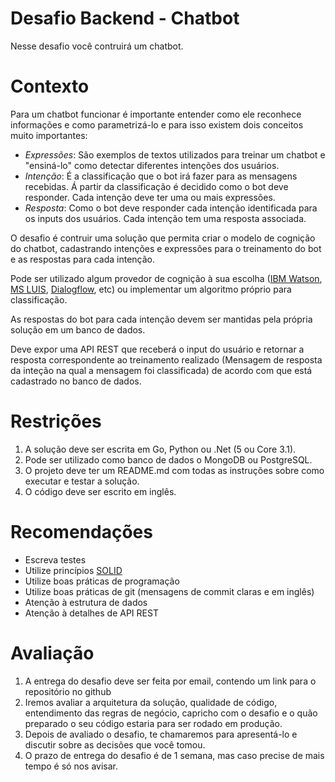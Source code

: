 # Desafio Backend - Chatbot
Nesse desafio você contruirá um chatbot.

Contexto
===
Para um chatbot funcionar é importante entender como ele reconhece informações e como parametrizá-lo e para isso existem dois conceitos muito importantes:
* _Expressões_: São exemplos de textos utilizados para treinar um chatbot e "ensiná-lo" como detectar diferentes intenções dos usuários.
* _Intenção_: É a classificação que o bot irá fazer para as mensagens recebidas. Á partir da classificação é decidido como o bot deve responder. Cada intenção deve ter uma ou mais expressões.
* _Resposta_: Como o bot deve responder cada intenção identificada para os inputs dos usuários. Cada intenção tem uma resposta associada.

O desafio é contruir uma solução que permita criar o modelo de cognição do chatbot, cadastrando intenções e expressões para o treinamento do bot e as respostas para cada intenção.

Pode ser utilizado algum provedor de cognição à sua escolha ([IBM Watson](https://cloud.ibm.com/apidocs/assistant/assistant-v1), [MS LUIS](https://westus.dev.cognitive.microsoft.com/docs/services/5890b47c39e2bb17b84a55ff/operations/5890b47c39e2bb052c5b9c2f), [Dialogflow](https://cloud.google.com/dialogflow/es/docs/reference/rest/v2-overview), etc) ou implementar um algoritmo próprio para classificação.

As respostas do bot para cada intenção devem ser mantidas pela própria solução em um banco de dados.

Deve expor uma API REST que receberá o input do usuário e retornar a resposta correspondente ao treinamento realizado (Mensagem de resposta da inteção na qual a mensagem foi classificada) de acordo com que está cadastrado no banco de dados.


Restrições
===
1. A solução deve ser escrita em Go, Python ou .Net (5 ou Core 3.1).
2. Pode ser utilizado como banco de dados o MongoDB ou PostgreSQL.
3. O projeto deve ter um README.md com todas as instruções sobre como executar e testar a solução.
4. O código deve ser escrito em inglês.


Recomendações
====
* Escreva testes
* Utilize princípios [SOLID](https://en.wikipedia.org/wiki/SOLID)
* Utilize boas práticas de programação
* Utilize boas práticas de git (mensagens de commit claras e em inglês)
* Atenção à estrutura de dados
* Atenção à detalhes de API REST


Avaliação
====
1. A entrega do desafio deve ser feita por email, contendo um link para o repositório no github
2. Iremos avaliar a arquitetura da solução, qualidade de código, entendimento das regras de negócio, capricho com o desafio e o quão preparado o seu código estaria para ser rodado em produção.
3. Depois de avaliado o desafio, te chamaremos para apresentá-lo e discutir sobre as decisões que você tomou.
4. O prazo de entrega do desafio é de 1 semana, mas caso precise de mais tempo é só nos avisar.
